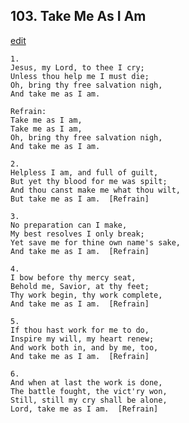 
## 103.  Take Me As I Am
[edit](https://docs.google.com/document/d/1LZTsHgvVIKnFKH15_4qZcWcSZI0jGuLp/edit?mode=html)



    1.
    Jesus, my Lord, to thee I cry;
    Unless thou help me I must die;
    Oh, bring thy free salvation nigh,
    And take me as I am.

    Refrain:
    Take me as I am,
    Take me as I am,
    Oh, bring thy free salvation nigh,
    And take me as I am.

    2.
    Helpless I am, and full of guilt,
    But yet thy blood for me was spilt;
    And thou canst make me what thou wilt,
    But take me as I am.  [Refrain]

    3.
    No preparation can I make,
    My best resolves I only break;
    Yet save me for thine own name's sake,
    And take me as I am.  [Refrain]

    4.
    I bow before thy mercy seat,
    Behold me, Savior, at thy feet;
    Thy work begin, thy work complete, 
    And take me as I am.  [Refrain]

    5.
    If thou hast work for me to do,
    Inspire my will, my heart renew;
    And work both in, and by me, too,
    And take me as I am.  [Refrain]

    6.
    And when at last the work is done,
    The battle fought, the vict'ry won,
    Still, still my cry shall be alone,
    Lord, take me as I am.  [Refrain]
